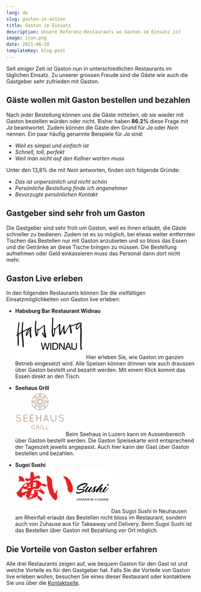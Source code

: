 ```yaml
---
lang: de
slug: gaston-in-action
title: Gaston im Einsatz
description: Unsere Referenz-Restaurants wo Gaston im Einsatz ist
image: icon.png
date: 2021-06-28
templateKey: blog-post
---
```


Seit einiger Zeit ist Gaston nun in unterschiedlichen Restaurants im täglichen Einsatz. Zu unserer grossen Freude sind die Gäste wie auch die Gastgeber sehr zufrieden mit Gaston.

## Gäste wollen mit Gaston bestellen und bezahlen

Nach jeder Bestellung können uns die Gäste mitteilen, ob sie wieder mit Gaston bestellen würden oder nicht. Bisher haben **86.2%** diese Frage mit _Ja_ beantwortet. Zudem können die Gäste den Grund für _Ja_ oder _Nein_ nennen. Ein paar häufig genannte Beispiele für _Ja_ sind:

- _Weil es simpel und einfach ist_
- _Schnell, toll, perfekt_
- _Weil man nicht auf den Kellner warten muss_

Unter den 13,8% die mit _Nein_ antworten, finden sich folgende Gründe:

- _Das ist unpersönlich und nicht schön_
- _Persönliche Bestellung finde ich angenehmer_
- _Bevorzugte persönlichen Kontakt_

## Gastgeber sind sehr froh um Gaston

Die Gastgeber sind sehr froh um Gaston, weil es ihnen erlaubt, die Gäste schneller zu bedienen. Zudem ist es so möglich, bei etwas weiter entfernten Tischen das Bestellen nur mit Gaston anzubieten und so bloss das Essen und die Getränke an diese Tische bringen zu müssen. Die Bestellung aufnehmen oder Geld einkassieren muss das Personal dann dort nicht mehr.

## Gaston Live erleben

In den folgenden Restaurants können Sie die vielfältigen Einsatzmöglichkeiten von Gaston live erleben:

- **Habsburg Bar Restaurant Widnau**  
  ![Habsburg Bar Logo](habsburg.png)
  Hier erleben Sie, wie Gaston im ganzen Betrieb eingesetzt wird. Alle Speisen können drinnen wie auch draussen über Gaston bestellt und bezahlt werden. Mit einem Klick kommt das Essen direkt an den Tisch.

- **Seehaus Grill**  
  ![Seehaus Grill Logo](seehaus-grill.png)
  Beim Seehaus in Luzern kann im Aussenbereich über Gaston bestellt werden. Die Gaston Speisekarte wird entsprechend der Tageszeit jeweils angepasst. Auch hier kann der Gast über Gaston bestellen und bezahlen.

- **Sugoi Sushi**  
  ![Sugoi Sushi Logo](sugoi-sushi.png)
  Das Sugoi Sushi in Neuhausen am Rheinfall erlaubt das Bestellen nicht bloss im Restaurant, sondern auch von Zuhause aus für Takeaway und Delivery. Beim Sugoi Sushi ist das Bestellen über Gaston mit Bezahlung vor Ort möglich.

## Die Vorteile von Gaston selber erfahren

Alle drei Restaurants zeigen auf, wie bequem Gaston für den Gast ist und welche Vorteile es für den Gastgeber hat. Falls Sie die Vorteile von Gaston live erleben wollen, besuchen Sie eines dieser Restaurant oder kontaktiere Sie uns über die [Kontaktseite](/de/contact/).
